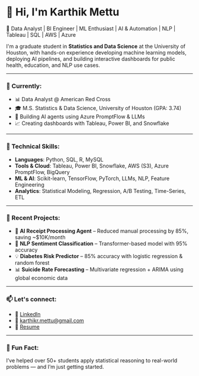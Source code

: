 # 👋 Hi, I'm Karthik Mettu

🚀 Data Analyst | BI Engineer | ML Enthusiast | AI & Automation | NLP | Tableau | SQL | AWS | Azure

I'm a graduate student in **Statistics and Data Science** at the University of Houston, with hands-on experience developing machine learning models, deploying AI pipelines, and building interactive dashboards for public health, education, and NLP use cases.

---

### 💼 Currently:
- 📊 Data Analyst @ American Red Cross
- 🎓 M.S. Statistics & Data Science, University of Houston (GPA: 3.74)
- 🤖 Building AI agents using Azure PromptFlow & LLMs
- 📈 Creating dashboards with Tableau, Power BI, and Snowflake

---

### 🧠 Technical Skills:
- **Languages**: Python, SQL, R, MySQL
- **Tools & Cloud**: Tableau, Power BI, Snowflake, AWS (S3), Azure PromptFlow, BigQuery
- **ML & AI**: Scikit-learn, TensorFlow, PyTorch, LLMs, NLP, Feature Engineering
- **Analytics**: Statistical Modeling, Regression, A/B Testing, Time-Series, ETL

---

### 🧪 Recent Projects:
- 🧾 **AI Receipt Processing Agent** – Reduced manual processing by 85%, saving ~$10K/month  
- 🧠 **NLP Sentiment Classification** – Transformer-based model with 95% accuracy  
- 💡 **Diabetes Risk Predictor** – 85% accuracy with logistic regression & random forest  
- 📊 **Suicide Rate Forecasting** – Multivariate regression + ARIMA using global economic data

---

### 📫 Let's connect:
- 🔗 [LinkedIn](https://www.linkedin.com/in/karthik-mettu/)
- 📧 karthikr.mettu@gmail.com
- 🧾 [Resume](https://karthik1636.github.io/Portfolio/)

---

### 🌟 Fun Fact:
I’ve helped over 50+ students apply statistical reasoning to real-world problems — and I’m just getting started.

